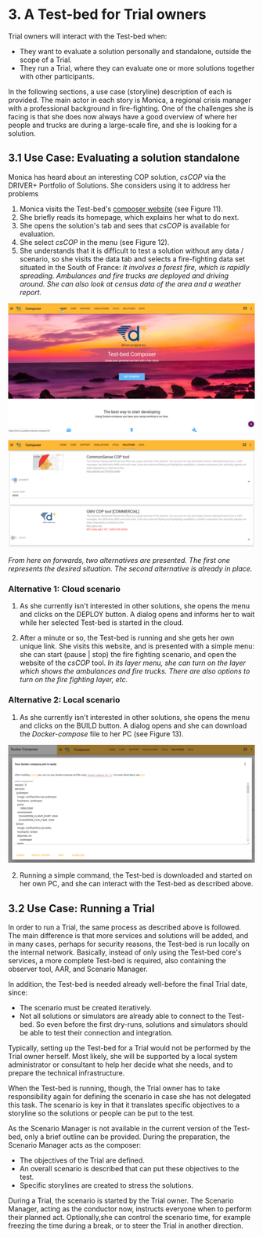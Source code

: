 # 3. A Test-bed for Trial owners

Trial owners will interact with the Test-bed when:
- They want to evaluate a solution personally and standalone, outside the scope of a Trial.
- They run a Trial, where they can evaluate one or more solutions together with other participants.

In the following sections, a use case (storyline) description of each is provided. The main actor in each story is Monica, a regional crisis manager with a professional background in fire-fighting. One of the challenges she is facing is that she does now always have a good overview of where her people and trucks are during a large-scale fire, and she is looking for a solution.

## 3.1 Use Case: Evaluating a solution standalone

Monica has heard about an interesting COP solution, *csCOP* via the DRIVER+ Portfolio of Solutions. She considers using it to address her problems

1. Monica visits the Test-bed's [composer website](https://driver-eu.github.io/docker-composer) (see Figure 11).
2. She briefly reads its homepage, which explains her what to do next.
3. She opens the solution's tab and sees that *csCOP* is available for evaluation.
4. She select *csCOP* in the menu (see Figure 12).
5. She understands that it is difficult to test a solution without any data / scenario, so she visits the data tab and selects a fire-fighting data set situated in the South of France: *It involves a forest fire, which is rapidly spreading. Ambulances and fire trucks are deployed and driving around. She can also look at census data of the area and a weather report.*

![Test-bed composer's home page](img/test-bed-composer-home.png)

![Test-bed composer: Selecting a solution](img/test-bed-composer-solutions.png)

*From here on forwards, two alternatives are presented. The first one represents the desired situation. The second alternative is already in place.*

### Alternative 1: Cloud scenario

1. As she currently isn't interested in other solutions, she opens the menu and clicks on the DEPLOY button. A dialog opens and informs her to wait while her selected Test-bed is started in the cloud.

2. After a minute or so, the Test-bed is running and she gets her own unique link. She visits this website, and is presented with a simple menu: she can start (pause | stop) the fire fighting scenario, and open the website of the *csCOP* tool. *In its layer menu, she can turn on the layer which shows the ambulances and fire trucks. There are also options to turn on the fire fighting layer, etc.*

### Alternative 2: Local scenario

1. As she currently isn't interested in other solutions, she opens the menu and clicks on the BUILD button. A dialog opens and she can download the *Docker-compose* file to her PC (see Figure 13).

![Test-bed composer: Downloading the docker-compose.yml file](img/test-bed-composer-download.png)

2. Running a simple command, the Test-bed is downloaded and started on her own PC, and she can interact with the Test-bed as described above.

## 3.2 Use Case: Running a Trial

In order to run a Trial, the same process as described above is followed. The main difference is that more services and solutions will be added, and in many cases, perhaps for security reasons, the Test-bed is run locally on the internal network. Basically, instead of only using the Test-bed core's services, a more complete Test-bed is required, also containing the observer tool, AAR, and Scenario Manager.

In addition, the Test-bed is needed already well-before the final Trial date, since:
- The scenario must be created iteratively.
- Not all solutions or simulators are already able to connect to the Test-bed. So even before the first dry-runs, solutions and simulators should be able to test their connection and integration.

Typically, setting up the Test-bed for a Trial  would not be performed by the Trial owner herself. Most likely, she will be supported by a local system administrator or consultant to help her decide what she needs, and to prepare the technical infrastructure.

When the Test-bed is running, though, the Trial owner has to take responsibility again for defining the scenario in case she has not delegated this task. The scenario is key in that it translates specific objectives to a storyline so the solutions or people can be put to the test.

As the Scenario Manager is not available in the current version of the Test-bed, only a brief outline can be provided. During the preparation, the Scenario Manager acts as the composer:
- The objectives of the Trial are defined.
- An overall scenario is described that can put these objectives to the test.
- Specific storylines are created to stress the solutions.

During a Trial, the scenario is started by the Trial owner. The Scenario Manager, acting as the conductor now, instructs everyone when to perform their planned act. Optionally,she can control the scenario time, for example freezing the time during a break, or to steer the Trial in another direction.
